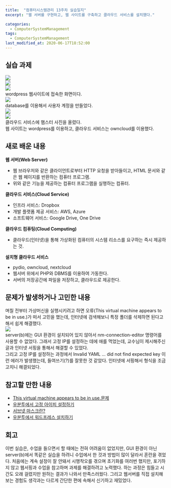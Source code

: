 ```yaml
---
title:  "컴퓨터시스템관리 13주차 실습일지"
excerpt: "웹 서버를 구현하고, 웹 사이트를 구축하고 클라우드 서비스를 설치했다."

categories:
  - ComputerSystemManagement
tags:
  - ComputerSystemManagement
last_modified_at: 2020-06-17T18:52:00
--- 
```

## 실습 과제  
![](https://salmon99.github.io/assets/images/13week/2.PNG)  
![](https://salmon99.github.io/assets/images/13week/3.PNG)  
![](https://salmon99.github.io/assets/images/13week/4.PNG)  
wordpress 웹사이트에 접속한 화면이다.  
![](https://salmon99.github.io/assets/images/13week/5.PNG)  
database를 이용해서 사용자 계정을 만들었다.  
![](https://salmon99.github.io/assets/images/13week/6.PNG)  
![](https://salmon99.github.io/assets/images/13week/7.PNG)  
클라우드 서비스에 햄스터 사진을 올렸다.  
웹 사이트는 wordpress를 이용하고, 클라우드 서비스는 owncloud를 이용했다.  
  
## 새로 배운 내용  
**웹 서버(Web Server)**  
- 웹 브라우저와 같은 클라이언트로부터 HTTP 요청을 받아들이고, HTML 문서와 같은 웹 페이지를 반환하는 컴퓨터 프로그램.  
- 위와 같은 기능을 제공하는 컴퓨터 프로그램을 실행하는 컴퓨터.  
  
**클라우드 서비스(Cloud Service)**  
- 인프라 서비스: Dropbox  
- 개발 플랫폼 제공 서비스: AWS, Azure  
- 소프트웨어 서비스: Google Drive, One Drive  
  
**클라우드 컴퓨팅(Cloud Computing)**  
- 클라우드(인터넷)을 통해 가상화된 컴퓨터의 시스템 리소스를 요구하는 즉시 제공하는 것.  
  
**설치형 클라우드 서비스**  
- pydio, owncloud, nextcloud  
- 웹서버 위에서 PHP와 DBMS를 이용하여 가동한다.  
- 서버의 저장공간에 파일을 저장하고, 클라우드로 제공한다.  
  
## 문제가 발생하거나 고민한 내용  
며칠 전부터 가상머신을 실행시키려고 하면 오류(This virtual machine appears to be in use.)가 떠서 고민을 했는데, 인터넷에 검색해보니 특정 폴더를 삭제하면 된다고 해서 쉽게 해결했다.  
![](https://salmon99.github.io/assets/images/13week/1.PNG)  
server(b)에는 GUI 환경이 설치되어 있지 않아서 nm-connection-editor 명령어를 사용할 수 없었다. 그래서 고정 IP를 설정하는 데에 애를 먹었는데, 교수님이 제시해주신 글과 인터넷 서핑을 통해서 해결할 수 있었다.  
그리고 고정 IP를 설정하는 과정에서 Invalid YAML … did not find expected key 이런 에러가 발생했는데, 들여쓰기(?)를 잘못한 것 같았다. 인터넷에 서핑해서 형식을 조금 고치니 해결되었다.  
  
## 참고할 만한 내용  
* [This virtual machine appears to be in use.문제](https://jootc.com/p/20180411807)  
* [우분투에서 고정 아이피 설정하기](https://www.lesstif.com/lpt/ubuntu-18-lts-ip-static-ip-config-61899302.html)  
* [서브넷 마스크란?](https://limkydev.tistory.com/166)  
* [우분투에서 워드프레스 설치하기](https://jimnong.tistory.com/746)  
  
## 회고  
이번 실습은, 수업을 들으면서 할 때에는 전혀 어려움이 없었지만, GUI 환경이 아닌 server(b)에서 똑같은 실습을 하려니 수업에서 한 것과 방법이 많이 달라서 혼란을 겪었다. 처음에는 계속 설정이 잘 안돼서 시행착오를 겪으며 초기화를 여러번 했지만, 포기하지 않고 웹서핑과 수업을 참고하며 과제를 해결하려고 노력했다. 하는 과정은 힘들고 시간도 오래 걸렸지만 원하는 결과가 나와서 만족스러웠다. 그리고 웹서버를 직접 설치해보는 경험도 생각과는 다르게 간단한 편에 속해서 신기하고 재밌었다. 